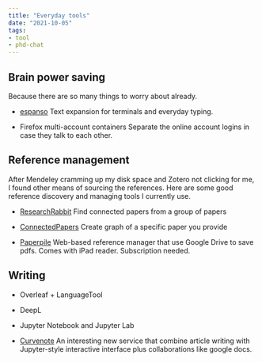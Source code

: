 ```yaml
---
title: "Everyday tools"
date: "2021-10-05"
tags:
- tool
- phd-chat
---
```


## Brain power saving
Because there are so many things to worry about already.

- [espanso](https://espanso.org/)
  Text expansion for terminals and everyday typing.
  
- Firefox multi-account containers
   Separate the online account logins in case they talk to each other.

## Reference management
After Mendeley cramming up my disk space and Zotero not clicking for me, I found other means of sourcing the references. Here are some good reference discovery and managing tools I currently use.

- [ResearchRabbit](https://researchrabbitapp.com/)
  Find connected papers from a group of papers

- [ConnectedPapers](https://www.connectedpapers.com/)
  Create graph of a specific paper you provide

- [Paperpile](https://paperpile.com)
  Web-based reference manager that use Google Drive to save pdfs. Comes with iPad reader. Subscription needed.

## Writing
- Overleaf + LanguageTool
- DeepL
- Jupyter Notebook and Jupyter Lab

- [Curvenote](https://curvenote.com)
   An interesting new service that combine article writing with Jupyter-style interactive interface plus collaborations like google docs.